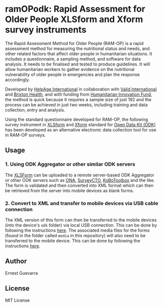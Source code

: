 # ramOPodk: Rapid Assessment for Older People XLSform and Xform survey instruments

The Rapid Assessment Method for Older People (RAM-OP) is a rapid assessment method for measuring the nutritional status and needs, and other related factors that affect older people in humanitarian situations. It includes a questionnaire, a sampling method, and software for data analysis. It needs to be finalised and tested to produce guidelines. It will allow humanitarian workers to gather evidence on the nutritional vulnerability of older people in emergencies and plan the response accordingly.

Developed by [HelpAge International](www.helpage.org) in collaboration with [Valid International](http://www.validinternational.org) and [Brixton Health](http://www.brixtonhealth.com), and with funding from [Humanitarian Innovation Fund](http://www.elrha.org/hif/home/), the method is quick because it requires a sample size of just 192 and the process can be achieved in just two weeks, including training and data collection, entry and analysis.

Using the standard questionnaire developed for RAM-OP, the following survey instrument in [XLSform](http://xlsform.org/en/) and [Xform](https://en.wikipedia.org/wiki/XForms) standard for [Open Data Kit (ODK)](https://opendatakit.org) has been developed as an alternative electronic data collection tool for use in RAM-OP surveys.

## Usage

### 1. Using ODK Aggregator or other similar ODK servers
The [XLSForm](http://xlsform.org/en/) can be uploaded to a remote server-based ODK Aggregator or other ODK servers such as [ONA](https://ona.io/home/), [SurveyCTO](https://www.surveycto.com), [KoBoToolbox](https://www.kobotoolbox.org) and the like. The form is validated and then converted into XML format which can then be retrieved from the server into mobile devices as blank forms.

### 2. Convert to XML and transfer to mobile devices via USB cable connection
The XML version of this form can then be transferred to the mobile devices (into the device's `odk` folder) via local USB connection. This can be done by following the instructions [here](https://docs.opendatakit.org/collect-forms/#loading-forms-directly). The associated media files for the forms (found in the folder called `media` in this repository) will also need to be transferred to the mobile device. This can be done by following the instructions [here](https://docs.opendatakit.org/collect-forms/#loading-form-media). 

## Author
Ernest Guevarra

## License
MIT License

